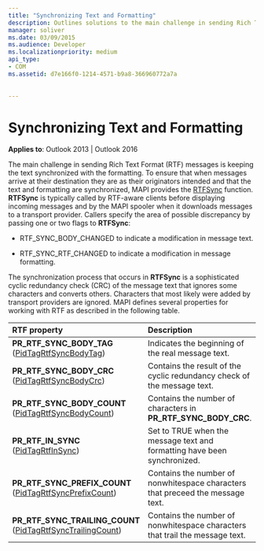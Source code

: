 ```yaml
---
title: "Synchronizing Text and Formatting"
description: Outlines solutions to the main challenge in sending Rich Text Format (RTF) messages, keeping the text synchronized with the formatting.
manager: soliver
ms.date: 03/09/2015
ms.audience: Developer
ms.localizationpriority: medium
api_type:
- COM
ms.assetid: d7e166f0-1214-4571-b9a8-366960772a7a
 
 
---
```


# Synchronizing Text and Formatting

  
  
**Applies to**: Outlook 2013 | Outlook 2016 
  
The main challenge in sending Rich Text Format (RTF) messages is keeping the text synchronized with the formatting. To ensure that when messages arrive at their destination they are as their originators intended and that the text and formatting are synchronized, MAPI provides the [RTFSync](rtfsync.md) function. **RTFSync** is typically called by RTF-aware clients before displaying incoming messages and by the MAPI spooler when it downloads messages to a transport provider. Callers specify the area of possible discrepancy by passing one or two flags to **RTFSync**:
  
- RTF_SYNC_BODY_CHANGED to indicate a modification in message text.
    
- RTF_SYNC_RTF_CHANGED to indicate a modification in message formatting.
    
The synchronization process that occurs in **RTFSync** is a sophisticated cyclic redundancy check (CRC) of the message text that ignores some characters and converts others. Characters that most likely were added by transport providers are ignored. MAPI defines several properties for working with RTF as described in the following table. 
  
|**RTF property**|**Description**|
|:-----|:-----|
|**PR_RTF_SYNC_BODY_TAG** ([PidTagRtfSyncBodyTag](pidtagrtfsyncbodytag-canonical-property.md))  <br/> |Indicates the beginning of the real message text. |
|**PR_RTF_SYNC_BODY_CRC** ([PidTagRtfSyncBodyCrc](pidtagrtfsyncbodycrc-canonical-property.md))  <br/> |Contains the result of the cyclic redundancy check of the message text. |
|**PR_RTF_SYNC_BODY_COUNT** ([PidTagRtfSyncBodyCount](pidtagrtfsyncbodycount-canonical-property.md))  <br/> |Contains the number of characters in **PR_RTF_SYNC_BODY_CRC**. |
|**PR_RTF_IN_SYNC** ([PidTagRtfInSync](pidtagrtfinsync-canonical-property.md))  <br/> |Set to TRUE when the message text and formatting have been synchronized. |
|**PR_RTF_SYNC_PREFIX_COUNT** ([PidTagRtfSyncPrefixCount](pidtagrtfsyncprefixcount-canonical-property.md))  <br/> |Contains the number of nonwhitespace characters that preceed the message text. |
|**PR_RTF_SYNC_TRAILING_COUNT** ([PidTagRtfSyncTrailingCount](pidtagrtfsynctrailingcount-canonical-property.md))  <br/> |Contains the number of nonwhitespace characters that trail the message text. |
   

